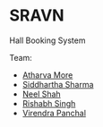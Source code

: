 # SRAVN
Hall Booking System

Team:
- [Atharva More](https://www.github.com/am-3)
- [Siddhartha Sharma](https://www.github.com/Siddharthaiiitt2021)
- [Neel Shah](https://www.github.com/Neelshah-01)
- [Rishabh Singh](https://www.github.com/Rishabh705)
- [Virendra Panchal](https://www.github.com/Virendra69)
